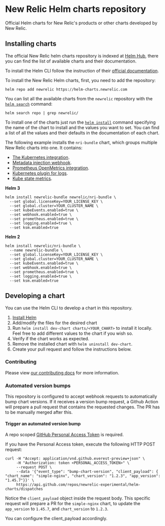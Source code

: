 # New Relic Helm charts repository

Official Helm charts for New Relic's products or other charts developed by New Relic.

## Installing charts

The official New Relic helm charts repository is indexed at
[Helm Hub][helm-hub], there you can find the list of available charts and their
documentation. 

To install the Helm CLI follow the instruction of their [official
documentation][installing-helm].

To install the New Relic Helm charts, first, you need to add the repository:

```
helm repo add newrelic https://helm-charts.newrelic.com
```

You can list all the available charts from the `newrelic` repository with the 
[`helm search`][helm-search] command:

```
helm search repo | grep newrelic/
```

To install one of the charts just run the [`helm install`][helm-install]
command specifying the name of the chart to install and the values you want to
set. You can find a list of all the values and their defaults in the
documentation of each chart.

The following example installs the `nri-bundle` chart, which groups multiple
New Relic charts into one. It contains:

- [The Kubernetes integration][newrelic-kubernetes].
- [Metadata injection webhook][newrelic-webhook].
- [Prometheus OpenMetrics integration][newrelic-prometheus].
- [Kubernetes plugin for logs][newrelic-logs].
- [Kube state metrics][ksm].

**Helm 3**
```
helm install newrelic-bundle newrelic/nri-bundle \
  --set global.licenseKey=YOUR_LICENSE_KEY \
  --set global.cluster=YOUR_CLUSTER_NAME \
  --set kubeEvents.enabled=true \
  --set webhook.enabled=true \
  --set prometheus.enabled=true \
  --set logging.enabled=true \
  --set ksm.enabled=true
```

**Helm 2**
```
helm install newrelic/nri-bundle \
  --name newrelic-bundle \
  --set global.licenseKey=YOUR_LICENSE_KEY \
  --set global.cluster=YOUR_CLUSTER_NAME \
  --set kubeEvents.enabled=true \
  --set webhook.enabled=true \
  --set prometheus.enabled=true \
  --set logging.enabled=true \
  --set ksm.enabled=true
```

## Developing a chart

You can use the Helm CLI to develop a chart in this repository.

1. [Install Helm][installing-helm]
1. Add/modify the files for the desired chart
1. Run `helm install dev-chart charts/<YOUR_CHART>` to install it locally.
   Feel free to add different values to the chart if you wish so.
1. Verify if the chart works as expected.
1. Remove the installed chart with `helm uninstall dev-chart`.
1. Create your pull request and follow the instructions below.

### Contributing

Please view [our contributing docs](CONTRIBUTING.md) for more information.

[helm-hub]: https://hub.helm.sh/charts/newrelic
[helm-search]: https://helm.sh/docs/intro/using_helm/#helm-search-finding-charts
[helm-install]: https://helm.sh/docs/intro/using_helm/#helm-install-installing-a-package
[newrelic-kubernetes]: https://docs.newrelic.com/docs/integrations/kubernetes-integration/get-started/introduction-kubernetes-integration
[newrelic-webhook]: https://docs.newrelic.com/docs/integrations/kubernetes-integration/link-your-applications/link-your-applications-kubernetes
[newrelic-prometheus]: https://docs.newrelic.com/docs/integrations/prometheus-integrations/get-started/new-relic-prometheus-openmetrics-integration-kubernetes
[newrelic-logs]: https://docs.newrelic.com/docs/logs/enable-logs/enable-logs/kubernetes-plugin-logs
[ksm]: https://github.com/kubernetes/kube-state-metrics
[installing-helm]: https://helm.sh/docs/intro/install/

### Automated version bumps

This repository is configured to accept webhook requests to automatically bump chart versions. If it receives a version bump request, a Github Action will prepare a pull request that contains the requested changes. The PR has to be manually merged after this.

#### Trigger an automated version bump

A repo scoped [GitHub Personal Access Token](https://help.github.com/en/github/authenticating-to-github/creating-a-personal-access-token-for-the-command-line) is required.

If you have the Personal Access token, execute the following HTTP POST request:

```
curl -H "Accept: application/vnd.github.everest-preview+json" \
     -H "Authorization: token <PERSONAL_ACCESS_TOKEN>" \
     --request POST \
     --data '{"event_type": "bump-chart-version", "client_payload": { "chart_name": "simple-nginx", "chart_version": "1.2.3", "app_version": "1.45.7"}}' \
     https://api.github.com/repos/newrelic-experimental/helm-charts/dispatches
```

Notice the `client_payload` object inside the request body. This specific request will prepare a PR for the `simple-nginx` chart, to update the `app_version` to `1.45.7`, and `chart_version` to `1.2.3`. 

You can configure the client_payload accordingly.